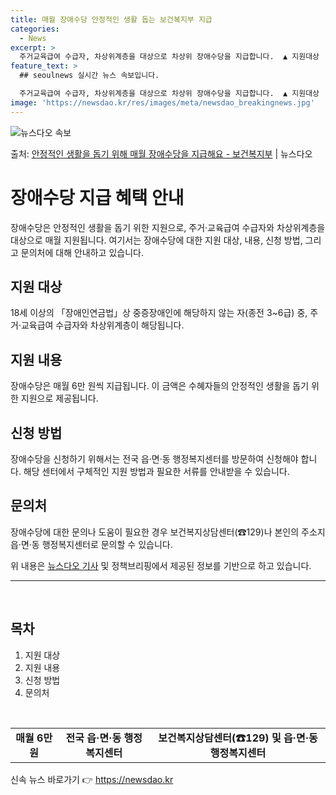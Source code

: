 ```yaml
---
title: 매월 장애수당 안정적인 생활 돕는 보건복지부 지급
categories:
  - News
excerpt: >
  주거교육급여 수급자, 차상위계층을 대상으로 차상위 장애수당을 지급합니다.  ▲ 지원대상   18세 이상의 「…
feature_text: >
  ## seoulnews 실시간 뉴스 속보입니다.

  주거교육급여 수급자, 차상위계층을 대상으로 차상위 장애수당을 지급합니다.  ▲ 지원대상   18세 이상의 「…
image: 'https://newsdao.kr/res/images/meta/newsdao_breakingnews.jpg'
---
```


![뉴스다오 속보](https://newsdao.kr/res/images/meta/newsdao_breakingnews.jpg)

<p>출처: <a href="https://newsdao.kr/3828" rel="dofollow">안정적인 생활을 돕기 위해 매월 장애수당을 지급해요 - 보건복지부</a> | 뉴스다오</p>

<h1>장애수당 지급 혜택 안내</h1>
<p data-ke-size="size16">장애수당은 안정적인 생활을 돕기 위한 지원으로, 주거·교육급여 수급자와 차상위계층을 대상으로 매월 지원됩니다. 여기서는 장애수당에 대한 지원 대상, 내용, 신청 방법, 그리고 문의처에 대해 안내하고 있습니다.</p>

<h2>지원 대상</h2>
<p data-ke-size="size16">18세 이상의 「장애인연금법」상 중증장애인에 해당하지 않는 자(종전 3~6급) 중, 주거·교육급여 수급자와 차상위계층이 해당됩니다.</p>

<h2>지원 내용</h2>
<p data-ke-size="size16">장애수당은 매월 6만 원씩 지급됩니다. 이 금액은 수혜자들의 안정적인 생활을 돕기 위한 지원으로 제공됩니다.</p>

<h2>신청 방법</h2>
<p data-ke-size="size16">장애수당을 신청하기 위해서는 전국 읍·면·동 행정복지센터를 방문하여 신청해야 합니다. 해당 센터에서 구체적인 지원 방법과 필요한 서류를 안내받을 수 있습니다.</p>

<h2>문의처</h2>
<p data-ke-size="size16">장애수당에 대한 문의나 도움이 필요한 경우 보건복지상담센터(☎129)나 본인의 주소지 읍·면·동 행정복지센터로 문의할 수 있습니다.</p>

<p data-ke-size="size16">위 내용은 <a href="https://newsdao.kr/3828">뉴스다오 기사</a> 및 정책브리핑에서 제공된 정보를 기반으로 하고 있습니다.</p>

<hr>
<p data-ke-size="size16">&nbsp;</p>
<h2>목차</h2>
<ol>
    <li>지원 대상</li>
    <li>지원 내용</li>
    <li>신청 방법</li>
    <li>문의처</li>
</ol>
<p data-ke-size="size16">&nbsp;</p>
<table>
    <tbody>
        <tr>
            <td style="text-align: center; height: 17px;"><b>매월 6만 원</b></td>
            <td style="text-align: center; height: 17px;"><b>전국 읍·면·동 행정복지센터</b></td>
            <td style="text-align: center; height: 17px;"><b>보건복지상담센터(☎129) 및 읍·면·동 행정복지센터</b></td>
        </tr>
    </tbody>
</table> 

신속 뉴스 바로가기 👉 <a href="https://newsdao.kr" rel="dofollow">https://newsdao.kr</a>


